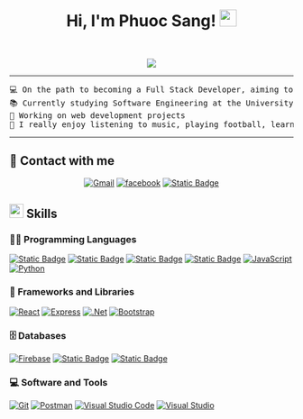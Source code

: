 <h1 align="center">
Hi, I'm Phuoc Sang!
	<a href="https://github.com/phuocsanq" target="_self">
		<img src="https://media.giphy.com/media/hvRJCLFzcasrR4ia7z/giphy.gif" width="30">
	</a>
</h1>
<br/>
<p align="center">
	<a href="https://github.com/phuocsanq">
		<img src="https://readme-typing-svg.herokuapp.com?lines=Software+Engineering;Full+Stack+Web+Developer;Always%20learning%20new%20things&center=true&width=380&height=45">
	</a>
</p>

<hr>

<pre>
💻 On the path to becoming a Full Stack Developer, aiming to build comprehensive web applications
📚 Currently studying Software Engineering at the University of Science and Technology at VietNam
🔭 Working on web development projects
🚩 I really enjoy listening to music, playing football, learning Japanese...and coding of course
</pre>
<hr>

## 🤝 Contact with me
<p align="center">
	<a href=""><img src="https://img.shields.io/badge/gmail-%23EA4335.svg?style=plastic&logo=gmail&logoColor=white" alt="Gmail"/></a>
	<a href="https://www.facebook.com/i100014315649465"><img src="https://img.shields.io/badge/facebook-%230A66C2.svg?style=plastic&logo=facebook&logoColor=white" alt="facebook"/></a>
  <a href=""><img alt="Static Badge" src="https://img.shields.io/badge/Instagram-dc54a4?style=plastic&logo=instagram&logoColor=white"></a>
</p>

## <img src="https://media2.giphy.com/media/QssGEmpkyEOhBCb7e1/giphy.gif?cid=ecf05e47a0n3gi1bfqntqmob8g9aid1oyj2wr3ds3mg700bl&rid=giphy.gif" width ="25"><b> Skills</b>

### 👨‍💻 Programming Languages

<p>
    <a href="https://github.com/phuocsanq"><img alt="Static Badge" src="https://img.shields.io/badge/C%2B%2B-2772a8?logo=c%2B%2B"></a>
    <a href="https://github.com/phuocsanq"><img alt="Static Badge" src="https://img.shields.io/badge/PHP-9ea0b8?logo=php"></a>
    <a href="https://github.com/phuocsanq"><img alt="Static Badge" src="https://img.shields.io/badge/C%23-682876"></a>
    <a href="https://github.com/phuocsanq"><img alt="Static Badge" src="https://img.shields.io/badge/Java-f89820?logo=java"></a>
    <a href="https://github.com/phuocsanq"><img alt="JavaScript" src="https://img.shields.io/badge/JavaScript%20-%23F7DF1E.svg?logo=javascript&logoColor=black"></a>
    <a href="https://github.com/phuocsanq"><img alt="Python" src="https://img.shields.io/badge/Python%20-%2314354C.svg?logo=python&logoColor=white"></a>

### 🧰 Frameworks and Libraries

<p>
    <a href="https://github.com/phuocsanq"><img alt="React" src="https://img.shields.io/badge/React-208ad9?logo=react"></a>
    <a href="https://github.com/phuocsanq"><img alt="Express" src="https://img.shields.io/badge/Express-2334A853?logo=express"></a>
    <a href="https://github.com/phuocsanq"><img alt=".Net" src="https://img.shields.io/badge/.NET-6a329f?logo=.net"></a>
    <a href="https://github.com/phuocsanq"><img alt="Bootstrap" src="https://img.shields.io/badge/Bootstrap%20-%23150458.svg?logo=Bootstrap&logoColor=white"></a>
</p>

### 🗄️ Databases

<p>
    <a href="https://github.com/phuocsanq"><img alt="Firebase" src ="https://img.shields.io/badge/Firebase-%23FF6F00.svg?logo=firebase&logoColor=white"></a>
    <a href="https://github.com/phuocsanq"><img alt="Static Badge" src="https://img.shields.io/badge/MongoDB-3FA037?logo=mongodb&logoColor=white"></a>
    <a href="https://github.com/phuocsanq"><img alt="Static Badge" src="https://img.shields.io/badge/MySQL-00758F?logo=mysql&logoColor=white"></a>
</p>

### 💻 Software and Tools

<p>
    <a href="https://github.com/phuocsanq"><img alt="Git" src="https://img.shields.io/badge/Git%20-%23F05033.svg?logo=git&logoColor=white"></a>
    <a href="https://github.com/phuocsanq"><img alt="Postman" src="https://img.shields.io/badge/Postman-FF6C37?logo=postman&logoColor=white"></a>
    <a href="https://github.com/phuocsanq"><img alt="Visual Studio Code" src="https://img.shields.io/badge/Visual%20Studio%20Code-0078d7.svg?logo=visual-studio-code&logoColor=white"></a>
    <a href="https://github.com/phuocsanq"><img alt="Visual Studio" src="https://img.shields.io/badge/Visual%20Studio-6a329f.svg?logo=visual-studio&logoColor=white"></a>
</p>
</br>
